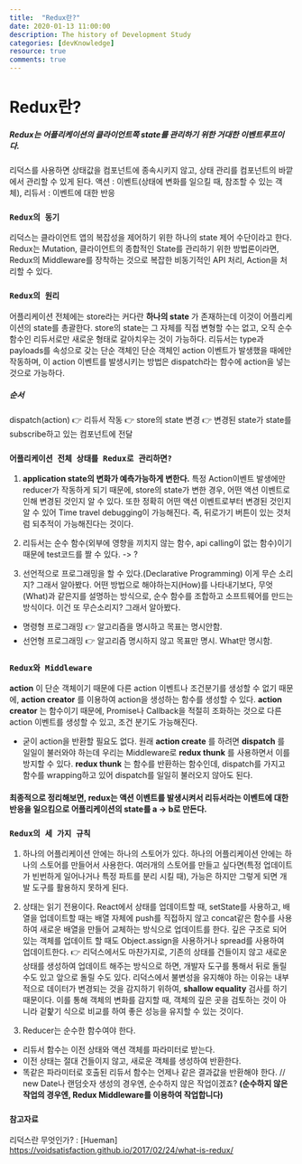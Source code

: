 ```yaml
---
title:  "Redux란?"
date: 2020-01-13 11:00:00
description: The history of Development Study
categories: [devKnowledge]
resource: true
comments: true
---
```

# Redux란?
##### Redux는 어플리케이션의 클라이언트쪽 state를 관리하기 위한 거대한 이벤트루프이다.
리덕스를 사용하면 상태값을 컴포넌트에 종속시키지 않고, 상태 관리를 컴포넌트의 바깥에서 관리할 수 있게 된다.
액션 : 이벤트(상태에 변화를 일으킬 때, 참조할 수 있는 객체), 리듀서 : 이벤트에 대한 반응  <br>

### `Redux의 동기`
리덕스는 클라이언트 앱의 복잡성을 제어하기 위한 하나의 state 제어 수단이라고 한다. <br>
Redux는 Mutation, 클라이언트의 종합적인 State를 관리하기 위한 방법론이라면, <br>
Redux의 Middleware를 장착하는 것으로 복잡한 비동기적인 API 처리, Action을 처리할 수 있다.<br>

### `Redux의 원리`
어플리케이션 전체에는 store라는 커다란 **하나의 state** 가 존재하는데 이것이 어플리케이션의 state를 총괄한다.
store의 state는 그 자체를 직접 변형할 수는 없고, 오직 순수함수인 리듀서로만 새로운 형태로 갈아치우는 것이 가능하다.
리듀서는 type과 payloads를 속성으로 갖는 단순 객체인 단순 객체인 action 이벤트가 발생했을 때에만 작동하며,
이 action 이벤트를 발생시키는 방법은 dispatch라는 함수에 action을 넣는 것으로 가능하다.

##### 순서
dispatch(action) 👉 리듀서 작동 👉 store의 state 변경 👉 변경된 state가 state를 subscribe하고 있는 컴포넌트에 전달

### `어플리케이션 전체 상태를 Redux로 관리하면?`
1. **application state의 변화가 예측가능하게 변한다.**
특정 Action이벤트 발생에만 reducer가 작동하게 되기 때문에, store의 state가 변한 경우, 어떤 액션 이벤트로 인해 변경된 것인지 알 수 있다.
또한 정확히 어떤 액션 이벤트로부터 변경된 것인지 알 수 있어 Time travel debugging이 가능해진다.
즉, 뒤로가기 버튼이 있는 것처럼 되추적이 가능해진다는 것이다.

2. 리듀서는 순수 함수(외부에 영향을 끼치지 않는 함수, api calling이 없는 함수)이기 때문에 test코드를 짤 수 있다. -> ?

3. 선언적으로 프로그래밍을 할 수 있다.(Declarative Programming)
  이게 무슨 소리지? 그래서 알아봤다.
  어떤 방법으로 해야하는지(How)를 나타내기보다, 무엇(What)과 같은지를 설명하는 방식으로, 순수 함수를 조합하고 소프트웨어를 만드는 방식이다.
  이건 또 무슨소리지? 그래서 알아봤다.
- 명령형 프로그래밍 👉 알고리즘을 명시하고 목표는 명시안함.
- 선언형 프로그래밍 👉 알고리즘 명시하지 않고 목표만 명시. What만 명시함.

### `Redux와 Middleware`
**action** 이 단순 객체이기 때문에 다른 action 이벤트나 조건분기를 생성할 수 없기 때문에, **action creator** 를 이용하여 action을 생성하는 함수를 생성할 수 있다.
**action creator** 는 함수이기 때문에, Promise나 Callback을 적절히 조화하는 것으로 다른 action 이벤트를 생성할 수 있고, 조건 분기도 가능해진다.
+ 굳이 action을 반환할 필요도 없다.
원래 **action create** 를 하려면 **dispatch** 를 일일이 불러와야 하는데 우리는 Middleware로 **redux thunk** 를 사용하면서 이를 방지할 수 있다.
**redux thunk** 는 함수를 반환하는 함수인데, dispatch를 가지고 함수를 wrapping하고 있어 dispatch를 일일히 불러오지 않아도 된다.

#### 최종적으로 정리해보면, redux는 액션 이벤트를 발생시켜서 리듀서라는 이벤트에 대한 반응을 일으킴으로 어플리케이션의 state를 a -> b로 만든다.

### `Redux의 세 가지 규칙`
1. 하나의 어플리케이션 안에는 하나의 스토어가 있다.
하나의 어플리케이션 안에는 하나의 스토어를 만들어서 사용한다. 여러개의 스토어를 만들고 싶다면(특정 업데이트가 빈번하게 일어나거나 특정 파트를 분리 시킬 때), 가능은 하지만 그렇게 되면 개발 도구를 활용하지 못하게 된다.

2. 상태는 읽기 전용이다.
React에서 상태를 업데이트할 때, setState를 사용하고, 배열을 업데이트할 때는 배열 자체에 push를 직접하지 않고 concat같은 함수를 사용하여 새로운 배열을 만들어 교체하는 방식으로 업데이트를 한다.
깊은 구조로 되어있는 객체를 업데이트 할 때도 Object.assign을 사용하거나 spread를 사용하여 업데이트한다.
👉 리덕스에서도 마찬가지로, 기존의 상태를 건들이지 않고 새로운 상태를 생성하여 업데이트 해주는 방식으로 하면, 개발자 도구를 통해서 뒤로 돌릴 수도 있고 앞으로 돌릴 수도 있다.
리덕스에서 불변성을 유지해야 하는 이유는 내부적으로 데이터가 변경되는 것을 감지하기 위하여, **shallow equality** 검사를 하기 때문이다.
이를 통해 객체의 변화를 감지할 때, 객체의 깊은 곳을 검토하는 것이 아니라 겉핥기 식으로 비교를 하여 좋은 성능을 유지할 수 있는 것이다.

3. Reducer는 순수한 함수여야 한다.
- 리듀서 함수는 이전 상태와 액션 객체를 파라미터로 받는다.
- 이전 상태는 절대 건들이지 않고, 새로운 객체를 생성하여 반환한다.
- 똑같은 파라미터로 호출된 리듀서 함수는 언제나 같은 결과값을 반환해야 한다. // new Date나 랜덤숫자 생성의 경우엔, 순수하지 않은 작업이겠죠?
**(순수하지 않은 작업의 경우엔, Redux Middleware를 이용하여 작업합니다)**






### `참고자료`
리덕스란 무엇인가? : [Hueman] https://voidsatisfaction.github.io/2017/02/24/what-is-redux/ <br>
